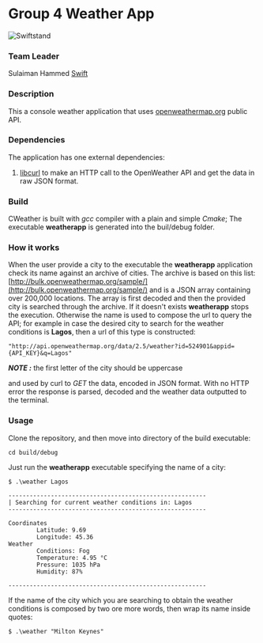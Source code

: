 # Group 4 Weather App
![Swiftstand](https://www.hawaiinewsnow.com/resizer/a_Q-DzgCKWsHR7lE16qWuCec1cY=/1200x600/arc-anglerfish-arc2-prod-raycom.s3.amazonaws.com/public/66OAG5MYKJDMVCL2ZC6FIOVACY.jpg)
### Team Leader
Sulaiman Hammed [Swift](https://github.com/swiftstand)


### Description
This a console weather application that uses [openweathermap.org](https://openweathermap.org/) public API.

### Dependencies
The application has one external dependencies:

1. [libcurl](https://curl.haxx.se/libcurl/) to make an HTTP call to the OpenWeather API and get the data in raw JSON format.  


### Build
CWeather is built with _gcc_ compiler with a plain and simple _Cmake_; 
The executable  **weatherapp** is generated into the buil/debug folder.  

### How it works

When the user provide a city to the executable the **weatherapp** application check its name against an archive of cities.
The archive is based on this list: [http://bulk.openweathermap.org/sample/](http://bulk.openweathermap.org/sample/) and is a JSON array containing over 200,000 locations.
The array is first decoded and then the provided city is searched through the archive.
If it doesn't exists **weatherapp** stops the execution.
Otherwise the name is used to compose the url to query the API; for example in case the desired city to search for the weather conditions is **Lagos**, then a url of this type is constructed:

```
"http://api.openweathermap.org/data/2.5/weather?id=524901&appid={API_KEY}&q=Lagos"
```
**_NOTE :_** the first letter of the city should be uppercase

and used by curl to _GET_ the data, encoded in JSON format.
With no HTTP error the response is parsed, decoded and the weather data outputted to the terminal.


### Usage
Clone the repository, and then move into directory of the build executable:

```
cd build/debug
```

Just run the **weatherapp** executable specifying the name of a city:

```
$ .\weather Lagos

--------------------------------------------------------
| Searching for current weather conditions in: Lagos
--------------------------------------------------------

Coordinates
        Latitude: 9.69
        Longitude: 45.36
Weather
        Conditions: Fog
        Temperature: 4.95 °C
        Pressure: 1035 hPa
        Humidity: 87%

--------------------------------------------------------
```

If the name of the city which you are searching to obtain the weather conditions is composed by two ore more words, then wrap its name inside quotes:

```
$ .\weather "Milton Keynes"
```
